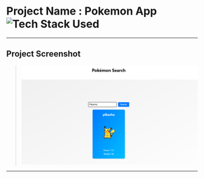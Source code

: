 # Project Name : Pokemon App ![Tech Stack Used](https://img.shields.io/badge/Technologies-ReactJS-magenta)

---

## Project Screenshot

> ![SS](./Screenshot.png)

---
